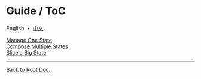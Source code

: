 # Guide / ToC

English &nbsp;•&nbsp; [中文](./README.zh-Hans.md).

[Manage One State](./57934f5.md).<br/>
[Compose Multiple States](./7f95611.md).<br/>
[Slice a Big State](./eb8ec2b.md).

---

[Back to Root Doc](../../README.md).
